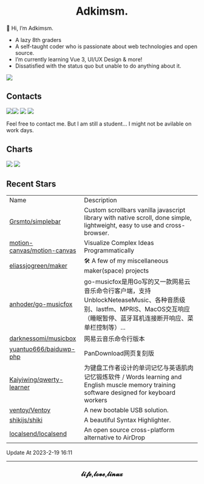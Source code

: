 <h1 align="center">Adkimsm.</h1>

👋 Hi, I’m Adkimsm.

- A lazy 8th graders
- A self-taught coder who is passionate about web technologies and open source.
- I’m currently learning Vue 3, UI/UX Design & more!
- Dissatisfied with the status quo but unable to do anything about it.

![](https://visitor-badge.glitch.me/badge?page_id=adkimsm)

## Contacts

<a href="mailto:adkinsm9277@gmail.com"><img src="https://img.shields.io/badge/Gmail-D14836?style=for-the-badge&logo=gmail&logoColor=white" /></a><a href="https://t.me/adkimsm"><img src="https://img.shields.io/badge/Telegram-2CA5E0?style=for-the-badge&logo=telegram&logoColor=white" /></a> <a href="https://wpa.qq.com/msgrd?v=3&uin=3020035335&site=qq&menu=yes"><img src="https://img.shields.io/badge/Tencent%23QQ-%2312B7F5?style=for-the-badge&logo=tencentqq&logoColor=white" /></a> <a href="https://twitter.com/adkimsm"><img src="https://img.shields.io/badge/Twitter-%231DA1F2.svg?style=for-the-badge&logo=Twitter&logoColor=white" /></a>

Feel free to contact me. But I am still a student... I might not be avilable on work days.

<div align="left">

<h2>Charts</h2>

<img src="https://github-readme-stats.vercel.app/api?username=adkimsm&show_icons=true&count_private=true&hide=prs&theme=default_repocard" />

<img src="https://github-readme-stats.vercel.app/api/top-langs/?username=adkimsm&layout=compact" />

</div>

<div>

<h2>Recent Stars</h2>

<table>
  <tr>
    <td>Name</td>
    <td>Description</td>
  </tr>
  
  <tr>
    <td><a href=https://github.com/Grsmto/simplebar>Grsmto/simplebar</a></td>
    <td>Custom scrollbars vanilla javascript library with native scroll, done simple, lightweight, easy to use and cross-browser.</td>
  </tr>
  <tr>
    <td><a href=https://github.com/motion-canvas/motion-canvas>motion-canvas/motion-canvas</a></td>
    <td>Visualize Complex Ideas Programmatically</td>
  </tr>
  <tr>
    <td><a href=https://github.com/eliassjogreen/maker>eliassjogreen/maker</a></td>
    <td>🛠️ A few of my miscellaneous maker(space) projects</td>
  </tr>
  <tr>
    <td><a href=https://github.com/anhoder/go-musicfox>anhoder/go-musicfox</a></td>
    <td>go-musicfox是用Go写的又一款网易云音乐命令行客户端，支持UnblockNeteaseMusic、各种音质级别、lastfm、MPRIS、MacOS交互响应（睡眠暂停、蓝牙耳机连接断开响应、菜单栏控制等）...</td>
  </tr>
  <tr>
    <td><a href=https://github.com/darknessomi/musicbox>darknessomi/musicbox</a></td>
    <td>网易云音乐命令行版本</td>
  </tr>
  <tr>
    <td><a href=https://github.com/yuantuo666/baiduwp-php>yuantuo666/baiduwp-php</a></td>
    <td>PanDownload网页复刻版</td>
  </tr>
  <tr>
    <td><a href=https://github.com/Kaiyiwing/qwerty-learner>Kaiyiwing/qwerty-learner</a></td>
    <td>为键盘工作者设计的单词记忆与英语肌肉记忆锻炼软件 / Words learning and English muscle memory training software designed for keyboard workers</td>
  </tr>
  <tr>
    <td><a href=https://github.com/ventoy/Ventoy>ventoy/Ventoy</a></td>
    <td>A new bootable USB solution.</td>
  </tr>
  <tr>
    <td><a href=https://github.com/shikijs/shiki>shikijs/shiki</a></td>
    <td>A beautiful Syntax Highlighter.</td>
  </tr>
  <tr>
    <td><a href=https://github.com/localsend/localsend>localsend/localsend</a></td>
    <td>An open source cross-platform alternative to AirDrop</td>
  </tr>
</table>

</div>

Update At 2023-2-19    16:11

---

<h3 align="center">𝓵𝓲𝓯𝓮,𝓵𝓸𝓿𝓮,𝓵𝓲𝓷𝓾𝔁</h3>
